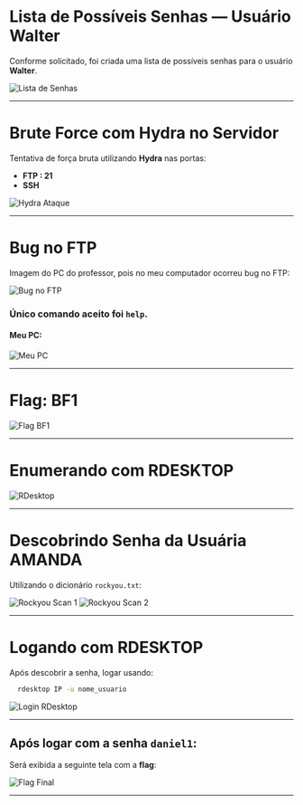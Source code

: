 # Lista de Possíveis Senhas — Usuário Walter

Conforme solicitado, foi criada uma lista de possíveis senhas para o usuário **Walter**.

![Lista de Senhas](https://github.com/user-attachments/assets/2fbb4656-90c4-4218-8ef7-dd8ac1bf4248)

---

# Brute Force com Hydra no Servidor

Tentativa de força bruta utilizando **Hydra** nas portas:

- **FTP : 21**
- **SSH**

![Hydra Ataque](https://github.com/user-attachments/assets/1eb575c9-05ac-48f2-9b31-f0243f7fbd5c)

---

# Bug no FTP

Imagem do PC do professor, pois no meu computador ocorreu bug no FTP:

![Bug no FTP](https://github.com/user-attachments/assets/16d3e256-e2d4-4de1-b872-5aa397800883)

### Único comando aceito foi `help`.

#### Meu PC:

![Meu PC](https://github.com/user-attachments/assets/c5db73d0-fce7-491c-a1d3-cbf4fd730504)

---

# Flag: BF1

![Flag BF1](https://github.com/user-attachments/assets/0e13695d-6321-4f02-8952-9d773b8afa11)

---

# Enumerando com RDESKTOP

![RDesktop](https://github.com/user-attachments/assets/c0e5d80c-e490-4d66-86f1-1774e01cbe6e)

---

# Descobrindo Senha da Usuária AMANDA

Utilizando o dicionário `rockyou.txt`:

![Rockyou Scan 1](https://github.com/user-attachments/assets/6a2c6a12-d25b-4786-b878-bd3eeb1c857e)
![Rockyou Scan 2](https://github.com/user-attachments/assets/d4f09945-f6b1-49c3-9961-e48b89769aa5)

---

# Logando com RDESKTOP

Após descobrir a senha, logar usando:

```bash
  rdesktop IP -u nome_usuario
```

![Login RDesktop](https://github.com/user-attachments/assets/ec2ff825-e6cc-456d-b14f-f8dcb0f805b7)

---

## Após logar com a senha `daniel1`:

Será exibida a seguinte tela com a **flag**:

![Flag Final](https://github.com/user-attachments/assets/401748d8-6248-4cdc-8d4f-f04758254e4b)

---
